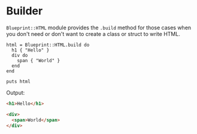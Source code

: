 # Builder

`Blueprint::HTML` module provides the `.build` method for those cases when you
don't need or don't want to create a class or struct to write HTML.

```crystal
html = Blueprint::HTML.build do
  h1 { "Hello" }
  div do
    span { "World" }
  end
end

puts html
```

Output:

```html
<h1>Hello</h1>

<div>
  <span>World</span>
</div>
```
